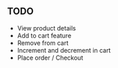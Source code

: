 ## TODO
- View product details
- Add to cart feature
- Remove from cart
- Increment and decrement in cart
- Place order / Checkout
